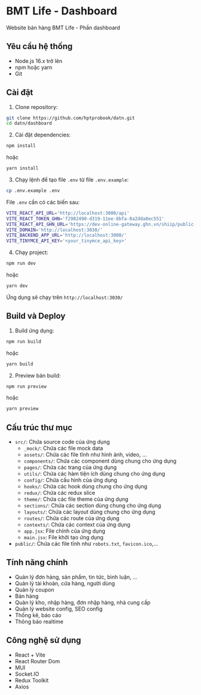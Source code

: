 # BMT Life - Dashboard

Website bán hàng BMT Life - Phần dashboard

## Yêu cầu hệ thống

- Node.js 16.x trở lên
- npm hoặc yarn
- Git

## Cài đặt

1. Clone repository:

```bash
git clone https://github.com/hptprobook/datn.git
cd datn/dashboard
```

2. Cài đặt dependencies:

```bash
npm install
```

hoặc

```bash
yarn install
```

3. Chạy lệnh để tạo file `.env` từ file `.env.example`:

```bash
cp .env.example .env
```

File `.env` cần có các biến sau:

```bash
VITE_REACT_API_URL='http://localhost:3000/api'
VITE_REACT_TOKEN_GHN='f2982490-d319-11ee-8bfa-8a2dda8ec551'
VITE_REACT_API_GHN_URL='https://dev-online-gateway.ghn.vn/shiip/public-api/master-data'
VITE_DOMAIN='http://localhost:3030/'
VITE_BACKEND_APP_URL='http://localhost:3000/'
VITE_TINYMCE_API_KEY='<your_tinymce_api_key>'
```

4. Chạy project:

```bash
npm run dev
```

hoặc  

```bash
yarn dev
```

Ứng dụng sẽ chạy trên `http://localhost:3030/`

## Build và Deploy

1. Build ứng dụng:

```bash
npm run build
```

hoặc

```bash
yarn build
```

2. Preview bản build:

```bash
npm run preview
```

hoặc

```bash
yarn preview
```

## Cấu trúc thư mục

- `src/`: Chứa source code của ứng dụng
  - `_mock/`: Chứa các file mock data
  - `assets/`: Chứa các file tĩnh như hình ảnh, video, ...
  - `components/`: Chứa các component dùng chung cho ứng dụng
  - `pages/`: Chứa các trang của ứng dụng
  - `utils/`: Chứa các hàm tiện ích dùng chung cho ứng dụng
  - `config/`: Chứa cấu hình của ứng dụng
  - `hooks/`: Chứa các hook dùng chung cho ứng dụng
  - `redux/`: Chứa các redux slice
  - `theme/`: Chứa các file theme của ứng dụng
  - `sections/`: Chứa các section dùng chung cho ứng dụng
  - `layouts/`: Chứa các layout dùng chung cho ứng dụng
  - `routes/`: Chứa các route của ứng dụng
  - `contexts/`: Chứa các context của ứng dụng
  - `app.jsx`: File chính của ứng dụng
  - `main.jsx`: File khởi tạo ứng dụng
- `public/`: Chứa các file tĩnh như `robots.txt`, `favicon.ico`,...

## Tính năng chính

- Quản lý đơn hàng, sản phẩm, tin tức, bình luận, ...
- Quản lý tài khoản, cửa hàng, người dùng
- Quản lý coupon
- Bán hàng
- Quản lý kho, nhập hàng, đơn nhập hàng, nhà cung cấp
- Quản lý website config, SEO config
- Thống kê, báo cáo
- Thông báo realtime

## Công nghệ sử dụng

- React + Vite
- React Router Dom
- MUI
- Socket.IO
- Redux Toolkit
- Axios